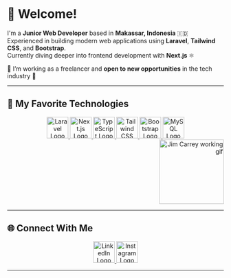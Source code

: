 # 👋 Welcome!

I'm a **Junior Web Developer** based in **Makassar, Indonesia** 🇮🇩  
Experienced in building modern web applications using **Laravel**, **Tailwind CSS**, and **Bootstrap**.  
Currently diving deeper into frontend development with **Next.js** ⚛️

💼 I’m working as a freelancer and **open to new opportunities** in the tech industry 🚀

---

## 🚀 My Favorite Technologies

<div align="center">
  <a href="https://laravel.com" target="_blank" title="Laravel">
    <img height="50" alt="Laravel Logo" src="https://github.com/laravel/art/blob/master/laravel-logo.png">
  </a>
  <a href="https://nextjs.org" target="_blank" title="Next.js">
    <img height="50" alt="Next.js Logo" src="https://img.icons8.com/?size=100&id=MWiBjkuHeMVq&format=png&color=000000">
  </a>
  <a href="https://www.typescriptlang.org/" target="_blank" title="TypeScript">
    <img height="50" alt="TypeScript Logo" src="https://img.icons8.com/?size=100&id=HcQEdKCkXUs3&format=png&color=000000">
  </a>
  <a href="https://tailwindcss.com" target="_blank" title="Tailwind CSS">
    <img height="50" alt="Tailwind CSS Logo" src="https://img.icons8.com/?size=100&id=WoopfRcDj3RF&format=png&color=000000">
  </a>
  <a href="https://getbootstrap.com" target="_blank" title="Bootstrap">
    <img height="50" alt="Bootstrap Logo" src="https://img.icons8.com/?size=100&id=EzPCiQUqWWEa&format=png&color=000000">
  </a>
  <a href="https://www.mysql.com" target="_blank" title="MySQL">
    <img height="50" alt="MySQL Logo" src="https://img.icons8.com/?size=100&id=rgPSE6nAB766&format=png&color=000000">
  </a>
</div>

<div align="right">
  <img src="https://media.tenor.com/LJC9j1vSkXwAAAAd/j-im-carreytyping-busy-working.gif" height="150" alt="Jim Carrey working gif" />
</div>

---

## 🌐 Connect With Me

<p align="center">
  <a href="https://www.linkedin.com/in/hjrsmail" target="_blank" title="LinkedIn">
    <img height="50" alt="LinkedIn Logo" src="https://img.icons8.com/?size=100&id=60ZV_wYC0BM2&format=png&color=000000">
  </a>
  <a href="https://www.instagram.com/hjrsmail" target="_blank" title="Instagram">
    <img height="50" alt="Instagram Logo" src="https://img.icons8.com/?size=100&id=hFoVFpm6gl9A&format=png&color=000000">
  </a>
</p>

---

<!--
**hjrsmail/hjrsmail** is a ✨ special ✨ repository because its `README.md` (this file) appears on your GitHub profile.

Ideas for content:
- 🔭 I’m currently working on ...
- 🌱 I’m currently learning ...
- 🤔 I’m looking for help with ...
- 💬 Ask me about ...
- 📫 How to reach me: ...
- ⚡ Fun fact: ...
-->
